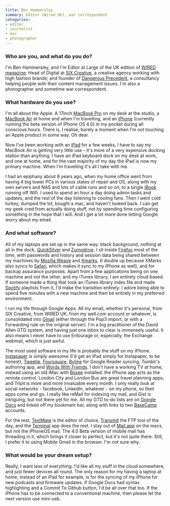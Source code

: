 ```yaml
---
title: Ben Hammersley
summary: Editor (Wired UK), war correspondent
categories:
- editor
- journalist
- mac
- photographer
---
```


### Who are you, and what do you do?

I'm Ben Hammersley, and I'm Editor at Large of the UK edition of [WIRED magazine](http://www.wired.co.uk/ "The UK version of WIRED."); Head of Digital at [SIX Creative](http://www.six-creative.com/ "SIX, a creative agency."), a creative agency working with high fashion brands; and founder of [Dangerous Precedent](http://www.dangerousprecedent.com/ "Ben's consultancy."), a consultancy helping people with their content management issues. I'm also a photographer and sometime war correspondent.

### What hardware do you use?

I'm all about the Apple. A 17inch [MacBook Pro][macbook-pro] on my desk at the studio, a [MacBook Air][macbook-air] at home and when I'm travelling, and an [iPhone][] (currently running the beta version of iPhone OS 4.0) in my pocket during all conscious hours. There is, I realise, barely a moment when I'm not touching an Apple product in some way. Oh dear.

Now I've been working with an [iPad][] for a few weeks, I have to say my MacBook Air is getting very little use - it's more of a very expensive docking station than anything. I have an iPad keyboard dock on my desk at work, and one at home, and for the vast majority of my day the iPad is now my primary machine. When I'm travelling it's all I take with me.

I had an epiphany about 8 years ago, when my home office went from having 4 big tower PCs in various states of repair and OS, along with my own servers and NAS and lots of cable runs and so on, to a single [iBook][] running off Wifi. I used to spend an hour a day doing admin tasks and updates, and the rest of the day listening to cooling fans. Then I went cold turkey, dumped the lot, bought a mac, and haven't looked back. I can get my geek cred from actually doing stuff, not by spending time configuring something in the hope that I will. And I get a lot more done letting Google worry about my email.

### And what software?

All of my laptops are set up in the same way: black background, nothing at all in the dock, [QuickSilver][] and [Zumodrive][]. I sit inside [Firefox][] most of the time, with passwords and history and session data being shared between my machines by [Mozilla Weave][weave] and [Xmarks][]. (I double up because XMarks also syncs to [Safari][], which makes it sync to my iPhone as well), and for backup assurance purposes. Apart from a few applications being on one machine and not the other, and my iTunes library, I am entirely cloud based. If someone made a thing that took an iTunes library index file and made [Spotify][] playlists from it, I'd make the transition entirely: I adore being able to spend five minutes with a new machine and then be entirely in my preferred environment.

I run my life through Google Apps. All my email, whether it's personal, from SIX Creative, from WIRED UK, from my well.com account or whatever, is consolidated into [Gmail][] (either through the Pop3 import, or with a Forwarding rule on the original server). I'm a big practitioner of the David Allen GTD system, and having just one inbox to clear is immensely useful. It also means I never have to use Entourage or, especially, the Exchange webmail, which is just awful.

The most used software in my life is probably the stuff on my iPhone. [Instapaper][instapaper-ios] is simply awesome (I'd get an iPad simply for Instapaper, to be honest), [Tweetie][tweetie-ios], [Foursquare][foursquare-ios], [Byline][byline-ios] for Google Reader syncing, Tumblr's authoring app, and [Words With Friends][words-with-friends-ios]. I don't have a working TV at home, instead using an old iMac with [Boxee][] installed: the iPhone app acts as the remote control. London City and London Bus are great travel planning apps, and Tripit is more and more invaluable every month. I only really look at social networks - facebook, LinkedIn, whatever - on my phone, so their apps come and go. I really like reMail for indexing my mail, and Gist is intriguing, but not there yet for me. All my GTD to-do lists are on [Google Docs][google-docs] and linked off my bookmark bar, along with links to two [BaseCamp][] accounts.

For the rest, [TextMate][] is the editor of choice, [Transmit][] the FTP tool of the day, and the [Terminal][] app does the rest. I stay out of [Mail.app][mail] on the macs, but not the iPhoneOS mail. The 4.0 Beta version of mobile mail has threading in it, which brings it closer to perfect, but it's not quite there. Still, I prefer it to using Mobile Gmail in the browser. I'm not sure why.

### What would be your dream setup?

Really, I want less of everything. I'd like all my stuff in the cloud somewhere, and just fewer devices all round. The only reason for my having a laptop at home, instead of an iPad for example, is for the syncing of my iPhone for new podcasts and firmware updates. If Google Docs had syntax highlighting and a Commit To Github button, I'd be all over that too. If the iPhone has to be connected to a conventional machine, then please let the next version use mini-usb.

[ibook]: https://en.wikipedia.org/wiki/IBook "A laptop."
[ipad]: https://www.apple.com/ipad/ "A tablet device."
[iphone]: https://en.wikipedia.org/wiki/IPhone_(1st_generation) "A smartphone."
[macbook-pro]: https://www.apple.com/macbook-pro/ "A laptop."
[macbook-air]: https://www.apple.com/macbook-air/ "A very thin laptop."
[instapaper-ios]: https://www.instapaper.com/iphone "An iPhone app for reading Instapaper saved pages."
[gmail]: https://mail.google.com/mail/ "Web-based email."
[google-docs]: https://en.wikipedia.org/wiki/Google_Docs "A web-based office suite."
[zumodrive]: https://en.wikipedia.org/wiki/ZumoDrive "A service to share your media via the cloud."
[transmit]: https://panic.com/transmit/ "An FTP/SFTP client for the Mac."
[tweetie-ios]: https://en.wikipedia.org/wiki/Tweetie "A Twitter client."
[terminal]: https://en.wikipedia.org/wiki/Terminal_(OS_X) "A console application included with Mac OS X."
[textmate]: http://macromates.com/ "A text editor for the Mac."
[safari]: https://www.apple.com/safari/ "A fast web browser."
[spotify]: https://www.spotify.com/us/ "A music streaming service."
[firefox]: https://www.mozilla.org/en-US/firefox/new/ "A cross-platform open-source web browser."
[foursquare-ios]: https://itunes.apple.com/us/app/foursquare/id306934924 "An iPhone client for the social location game."
[mail]: https://en.wikipedia.org/wiki/Mail_(application) "The default Mac OS X mail client."
[quicksilver]: https://qsapp.com/ "A data manipulator and launcher for the Mac."
[xmarks]: http://www.xmarks.com/ "A bookmark syncing service."
[basecamp]: https://basecamp.com/ "Web-based project management."
[boxee]: http://www.boxee.tv/ "An application for watching and organising media."
[byline-ios]: http://www.phantomfish.com/byline.html "A Google Reader app for the iPhone"
[weave]: https://en.wikipedia.org/wiki/Mozilla_Weave "A Firefox add-on for syncing bookmarks across computers."
[words-with-friends-ios]: https://itunes.apple.com/us/app/words-with-friends/id322852954 "A word game for the iPhone."
